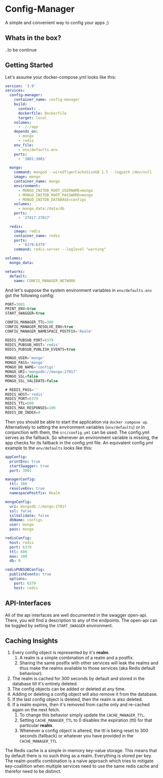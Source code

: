 
# Config-Manager

A simple and convenient way to config your apps ;)

## Whats in the box?

..to be continue

## Getting Started

Let's assume your docker-compose.yml looks like this:

```yml
version: '3.9'
services:
  config-manager:
    container_name: config-manager
    build:
      context: .
      dockerfile: Dockerfile
      target: local
    volumes:
      - ./:/app
    depends_on:
      - mongo
      - redis
    env_file:
      - env/defaults.env
    ports:
      - '3001:3001'

  mongo:
    command: mongod --wiredTigerCacheSizeGB 1.5 --logpath /dev/null
    image: mongo
    container_name: mongo
    environment:
      - MONGO_INITDB_ROOT_USERNAME=mongo
      - MONGO_INITDB_ROOT_PASSWORD=mongo
      - MONGO_INITDB_DATABASE=configs
    volumes:
      - mongo_data:/data/db
    ports:
      - '27017:27017'

  redis:
    image: redis
    container_name: redis
    ports:
      - '6379:6379'
    command: redis-server --loglevel "warning"

volumes:
  mongo_data:

networks:
  default:
    name: CONFIG_MANAGER_NETWORK
```

And let's suppose the system environment variables in `env/defaults.env` got the following config:

``` ts
PORT=3001
PRINT_ENV=true
START_SWAGGER=true

CONFIG_MANAGER_TTL=300
CONFIG_MANAGER_RESOLVE_ENV=true
CONFIG_MANAGER_NAMESPACE_POSTFIX='Realm'

REDIS_PUBSUB_PORT=6379
REDIS_PUBSUB_HOST='redis'
REDIS_PUBSUB_PUBLISH_EVENTS=true

MONGO_USER='mongo'
MONGO_PASS='mongo'
MONGO_DB_NAME='configs'
MONGO_URI='mongodb://mongo:27017'
MONGO_SSL=false
MONGO_SSL_VALIDATE=false

# REDIS_PASS=''
REDIS_HOST='redis'
REDIS_PORT=6379
REDIS_TTL=600
REDIS_MAX_RESPONSES=100
REDIS_DB_INDEX=0
```

Then you should be able to start the application via `docker compose up`.
Alternatively to setting the environment variables (`env/defaults`) or in conjunction with them,
the `src/config.yml` can be used. The config.yml serves as the fallback.
So whenever an environment variable is missing, the app checks for its fallback in the config.yml file.
An equivalent config.yml example to the `env/defaults` looks like this:

``` yml
appConfig:
  printEnv: true
  startSwagger: true
  port: 3001

managerConfig:
  ttl: 300
  resolveEnv: true
  namespacePostfix: Realm

mongoConfig:
  uri: mongodb://mongo:27017
  ssl: false
  sslValidate: false
  dbName: configs
  user: mongo
  pass: mongo

redisConfig:
  host: redis
  port: 6379
  ttl: 600
  max: 100
  db: 0

redisPUBSUBConfig: 
  publishEvents: true
  options:
    port: 6379
    host: redis
```


## API-Interfaces

All of the api interfaces are well documented in the swagger open-api. There, you will find a description to any of the endpoints. The open-api can be toggled by setting the `START_SWAGGER` environment.

## Caching Insights

1. Every config object is represented by it's **realm**.
   1. A realm is a simple combination of a realm and a postfix.
   2. Sharing the same postfix with other services will leak the realms and thus make the realms available to those services (aka Redis default behaviour). 
2. The realm is cached for 300 seconds by default and stored in the database till it's entirely deleted. 
3. The config objects can be added or deleted at any time. 
4. Adding or deleting a config object will also remove it from the database. 
5. If the last config object is deleted, then the realm is also deleted. 
6. If a realm expires, then it's removed from cache only and re-cached again on the next fetch. 
   1. To change this behavior simply update the `CACHE_MANAGER_TTL`. 
   2. Setting `CACHE_MANAGER_TTL` to 0 disables the expiration (ttl) for that particular **realm**. 
   3. Whenever a config object is altered, the ttl is being reset to 300 seconds (fallback) or whatever you have provided in the `CACHE_MANAGER_TTL` 
 
  The Redis cache is a simple in-memory key-value storage. This means that by default there is no such thing as a realm. Everything is stored per key. The realm-postfix combination is a naive approach which tries to mitigate key-coaliltion when multiple services need to use the same redis cache and therefor need to be distinct.
